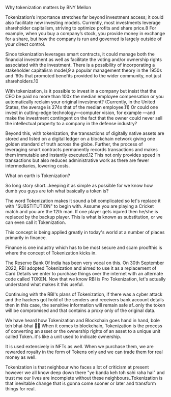 Why tokenization matters by BNY Mellon
 
Tokenization’s importance stretches far beyond investment access; it could also facilitate new investing models. Currently, most investments leverage shareholder
capitalism, striving to optimize profits and share price.8 For example, when you buy a company’s stock, you provide money in exchange for a share, but how the company 
is run and governed is largely outside of your direct control.

Since tokenization leverages smart contracts, it could manage both the financial investment as well as facilitate the voting and/or ownership rights associated with 
the investment. There is a possibility of incorporating a stakeholder capitalism model,9 a popular management theory in the 1950s and ‘60s that promoted benefits
provided to the wider community, not just shareholders.10

With tokenization, is it possible to invest in a company but insist that the CEO be paid no more than 100x the median employee compensation or you automatically 
reclaim your original investment? (Currently, in the United States, the average is 274x that of the median employee.11) Or could one invest in cutting-edge 
technology—computer vision, for example —and make the investment contingent on the fact that the owner could never sell the intellectual property 
to a company in the defense industry?

Beyond this, with tokenization, the transactions of digitally native assets are stored and listed on a digital ledger on a blockchain network giving one golden 
standard of truth across the globe. Further, the process of leveraging smart contracts permanently records transactions and makes them immutable and instantly
executed.12 This not only provides speed in transactions but also reduces administrative work as there are fewer intermediaries, lowering costs.

What on earth is Tokenization?

So long story short…keeping it as simple as possible for we know how dumb you guys are toh what basically a token is?

The word Tokenization makes it sound a bit complicated so let's replace it with "SUBSTITUTION" to begin with. Assume you are playing a Cricket match and you are the 12th man. If one player gets injured then he/she is replaced by the backup player. This is what is known as substitution, or we can even call it Tokenization.

This concept is being applied greatly in today's world at a number of places primarily in finance.

Finance is one industry which has to be most secure and scam proofthis is where the concept of Tokenization kicks in.

The Reserve Bank Of India has been very vocal on this. On 30th September 2022, RBI adopted Tokenization and aimed to use it as a replacement of Card Details we enter to purchase things over the internet with an alternate code called TOKEN. Now that we know RBI is Pro Tokenization, let's actually understand what makes it this useful.

Continuing with the RBI's plans of Tokenization, if there was a cyber attack and the hackers got hold of the senders and receivers bank account details  then in this case, the sensitive information will remain safe af..only the token will be compromised and that contains a proxy only of the original data.

We have heard how Tokenization and Blockchain goes hand in hand, bole toh bhai-bhai 🤌🏻 When it comes to blockchain, Tokenization is the process of converting an asset or the ownership rights of an asset to a unique unit called Token..it's like a unit used to indicate ownership.

It is used extensively in NFTs as well. When we purchase them, we are rewarded royalty in the form of Tokens only and we can trade them for real money as well.

Tokenization is that neighbour who faces a lot of criticism at present however we all know deep down there "ye banda keh toh sahi raha hai" and trust me our lives are incomplete without these neighbours..Tokenization is that inevitable change that is gonna come sooner or later and transform things for real.
